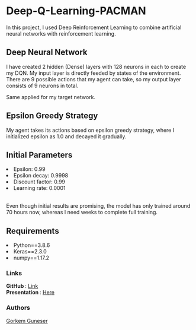 # Deep-Q-Learning-PACMAN

In this project, I used Deep Reinforcement Learning to combine artificial neural networks with reinforcement learning.

## Deep Neural Network
I have created 2 hidden (Dense) layers with 128 neurons in each to create my DQN. My input layer is directly feeded by states of the environment. There are 9 possible actions that my agent can take, so my output layer consists of 9 neurons in total. 

Same applied for my target network.

## Epsilon Greedy Strategy
My agent takes its actions based on epsilon greedy strategy, where I initialized epsilon as 1.0 and decayed it gradually.

## Initial Parameters
<li>Epsilon: 0.99 </li>
<li>Epsilon decay: 0.9998</li>
<li>Discount factor: 0.99</li>
<li>Learning rate: 0.0001</li>



<br>Even though initial results are promising, the model has only trained around 70 hours now, whereas I need weeks to complete full training.</br>

## Requirements
<li>Python==3.8.6</li>
<li>Keras==2.3.0</li>
<li>numpy==1.17.2</li>


### Links
<b> GitHub </b>: [Link](https://github.com/gorkemguneser/Deep-Q-Learning-PACMAN)</br>
<b> Presentation </b>: [Here](https://docs.google.com/presentation/d/1hc7L-Xvr2DYcYipKMPUnhRqCNlJXesiG3y5EMFrViDM/edit#slide=id.gb1ff898c40_0_222)</br>

### Authors
[Gorkem Guneser](https://www.linkedin.com/in/gorkemguneser/)
